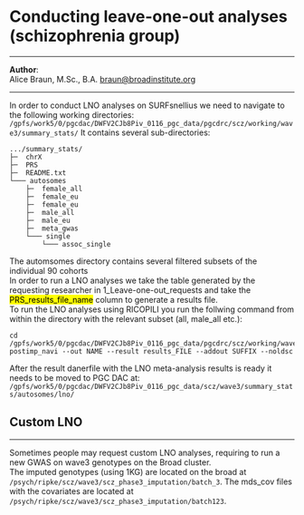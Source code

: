 # Conducting leave-one-out analyses (schizophrenia group)
***
**Author**: <br> Alice Braun, M.Sc., B.A. [braun@broadinstitute.org](mailto:braun@broadinstitute.org)<br> 
***
In order to conduct LNO analyses on SURFsnellius we need to navigate to the following working directories: <br>
`/gpfs/work5/0/pgcdac/DWFV2CJb8Piv_0116_pgc_data/pgcdrc/scz/working/wave3/summary_stats/`
It contains several sub-directories: <br>


``` 
.../summary_stats/ 
├─  chrX  
├─  PRS  
├─  README.txt 
└─── autosomes 
    ├─  female_all 
    ├─  female_eu 
    ├─  female_eu 
    ├─  male_all
    ├─  male_eu
    ├─  meta_gwas 
    └─── single 
        └─── assoc_single
```

The automsomes directory contains several filtered subsets of the individual 90 cohorts <br>
In order to run a LNO analyses we take the table generated by the requesting researcher in 1_Leave-one-out_requests and take the <mark>PRS_results_file_name</mark> column to generate a results file.<br>
To run the LNO analyses using RICOPILI you run the follwing command from within the directory with the relevant subset (all, male_all etc.):<br>

```
cd /gpfs/work5/0/pgcdac/DWFV2CJb8Piv_0116_pgc_data/pgcdrc/scz/working/wave3/summary_stats/autosomes/single/assoc_single 
postimp_navi --out NAME --result results_FILE --addout SUFFIX --noldsc 
```
After the result danerfile with the LNO meta-analysis results is ready it needs to be moved to PGC DAC at:<br>
`/gpfs/work5/0/pgcdac/DWFV2CJb8Piv_0116_pgc_data/scz/wave3/summary_stats/autosomes/lno/`


## Custom LNO
***
Sometimes people may request custom LNO analyses, requiring to run a new GWAS on wave3 genotypes on the Broad cluster. <br>
The imputed genotypes (using 1KG) are located on the broad at `/psych/ripke/scz/wave3/scz_phase3_imputation/batch_3`. The mds_cov files with the covariates are located at `/psych/ripke/scz/wave3/scz_phase3_imputation/batch123`.

